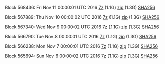 Block 568436: Fri Nov 11 00:00:01 UTC 2016 [7z](https://transfer.sh/nCHr9/bootstrap.dat.20161111.7z) (1.1G) [zip](https://transfer.sh/15k8Ii/bootstrap.dat.20161111.zip) (1.3G) [SHA256](https://transfer.sh/114JUI/sha256.txt)

Block 567889: Thu Nov 10 00:00:02 UTC 2016 [7z](https://transfer.sh/iwmzX/bootstrap.dat.20161110.7z) (1.1G) [zip](https://transfer.sh/Debmx/bootstrap.dat.20161110.zip) (1.3G) [SHA256](https://transfer.sh/xzxAi/sha256.txt)

Block 567340: Wed Nov  9 00:00:02 UTC 2016 [7z](https://transfer.sh/1d71B/bootstrap.dat.20161109.7z) (1.1G) [zip](https://transfer.sh/x6uXf/bootstrap.dat.20161109.zip) (1.3G) [SHA256](https://transfer.sh/11R0HD/sha256.txt)

Block 566790: Tue Nov  8 00:00:01 UTC 2016 [7z](https://transfer.sh/4P9xX/bootstrap.dat.20161108.7z) (1.1G) [zip](https://transfer.sh/Fierd/bootstrap.dat.20161108.zip) (1.3G) [SHA256](https://transfer.sh/1gxvi/sha256.txt)

Block 566238: Mon Nov  7 00:00:01 UTC 2016 [7z](https://transfer.sh/M6kZv/bootstrap.dat.20161107.7z) (1.1G) [zip](https://transfer.sh/L2cvF/bootstrap.dat.20161107.zip) (1.3G) [SHA256](https://transfer.sh/wCpAl/sha256.txt)

Block 565694: Sun Nov  6 00:00:02 UTC 2016 [7z](https://transfer.sh/mHSMg/bootstrap.dat.20161106.7z) (1.1G) [zip](https://transfer.sh/QbetJ/bootstrap.dat.20161106.zip) (1.3G) [SHA256](https://transfer.sh/IXDwy/sha256.txt)

